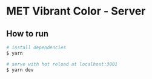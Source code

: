 # MET Vibrant Color - Server

## How to run

```bash
# install dependencies
$ yarn

# serve with hot reload at localhost:3001
$ yarn dev
```
